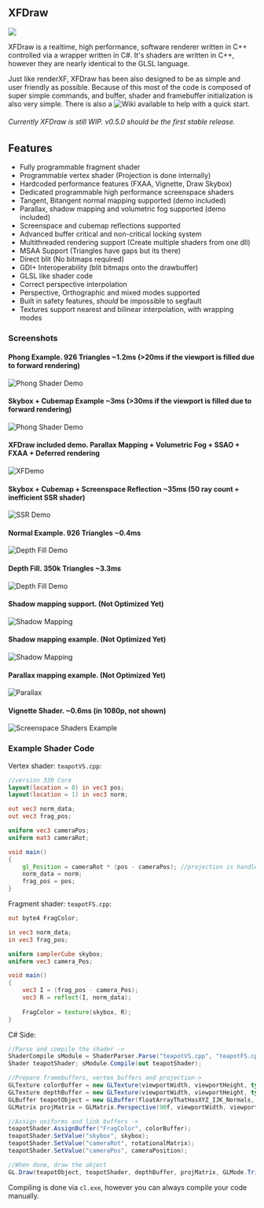 ## XFDraw
![](https://raw.githubusercontent.com/theproadam/XFDraw/main/Screenshots/xfban.png)

XFDraw is a realtime, high performance, software renderer written in C++ controlled via a wrapper written in C#. It's shaders are written in C++, however they are nearly identical to the GLSL language.

Just like renderXF, XFDraw has been also designed to be as simple and user friendly as possible. Because of this most of the code is composed of super simple commands, and buffer, shader and framebuffer initialization is also very simple. There is also a ![Wiki](https://github.com/theproadam/XFDraw/wiki) available to help with a quick start.

###### Currently XFDraw is still WIP. v0.5.0 should be the first stable release.

## Features
- Fully programmable fragment shader
- Programmable vertex shader (Projection is done internally)
- Hardcoded performance features (FXAA, Vignette, Draw Skybox)
- Dedicated programmable high performance screenspace shaders
- Tangent, Bitangent normal mapping supported (demo included)
- Parallax, shadow mapping and volumetric fog supported (demo included)
- Screenspace and cubemap reflections supported
- Advanced buffer critical and non-critical locking system
- Multithreaded rendering support (Create multiple shaders from one dll)
- MSAA Support (Triangles have gaps but its there)
- Direct blit (No bitmaps required)
- GDI+ Interoperability (blit bitmaps onto the drawbuffer)
- GLSL like shader code
- Correct perspective interpolation
- Perspective, Orthographic and mixed modes supported
- Built in safety features, *should* be impossible to segfault
- Textures support nearest and bilinear interpolation, with wrapping modes

### Screenshots
#### Phong Example. 926 Triangles ~1.2ms (>20ms if the viewport is filled due to forward rendering)
![Phong Shader Demo](https://raw.githubusercontent.com/theproadam/XFDraw/main/Screenshots/TeapotPhong.png)

#### Skybox + Cubemap Example ~3ms (>30ms if the viewport is filled due to forward rendering)
![Phong Shader Demo](https://raw.githubusercontent.com/theproadam/XFDraw/main/Screenshots/TeapoReflections.png)

#### XFDraw included demo. Parallax Mapping + Volumetric Fog + SSAO + FXAA + Deferred rendering
![XFDemo](https://github.com/theproadam/XFDraw/blob/main/Screenshots/Teapots.png)

#### Skybox + Cubemap + Screenspace Reflection ~35ms (50 ray count + inefficient SSR shader)
![SSR Demo](https://raw.githubusercontent.com/theproadam/XFDraw/main/Screenshots/TeapotScreenSpace.png)

#### Normal Example. 926 Triangles ~0.4ms
![Depth Fill Demo](https://raw.githubusercontent.com/theproadam/XFDraw/main/Screenshots/TeapotNormals.png)

#### Depth Fill. 350k Triangles ~3.3ms
![Depth Fill Demo](https://i.imgur.com/OlIJDbv.png)

#### Shadow mapping support. (Not Optimized Yet)
![Shadow Mapping](https://cdn.discordapp.com/attachments/545669301164703754/862901922033565696/unknown.png)

#### Shadow mapping example. (Not Optimized Yet)
![Shadow Mapping](https://cdn.discordapp.com/attachments/545669301164703754/863470567185055784/unknown.png)

#### Parallax mapping example. (Not Optimized Yet)
![Parallax](https://raw.githubusercontent.com/theproadam/XFDraw/main/Screenshots/ParallaxBeta.png)



#### Vignette Shader. ~0.6ms (in 1080p, not shown)
![Screenspace Shaders Example](https://i.imgur.com/gBNrAQr.png)

### Example Shader Code
Vertex shader: `teapotVS.cpp`:
```glsl
//version 330 Core
layout(location = 0) in vec3 pos;
layout(location = 1) in vec3 norm;

out vec3 norm_data;
out vec3 frag_pos;

uniform vec3 cameraPos;
uniform mat3 cameraRot;

void main()
{
	gl_Position = cameraRot * (pos - cameraPos); //projection is handled internally
	norm_data = norm;
	frag_pos = pos;
}
```
Fragment shader: `teapotFS.cpp`:
```glsl
out byte4 FragColor;

in vec3 norm_data;
in vec3 frag_pos;

uniform samplerCube skybox;
uniform vec3 camera_Pos;

void main()
{
	vec3 I = (frag_pos - camera_Pos);
	vec3 R = reflect(I, norm_data);
	
	FragColor = texture(skybox, R);
}

```

C# Side:
```c#
//Parse and compile the shader ->
ShaderCompile sModule = ShaderParser.Parse("teapotVS.cpp", "teapotFS.cpp", "teapot");
Shader teapotShader; sModule.Compile(out teapotShader);

//Prepare framebuffers, vertex buffers and projection->
GLTexture colorBuffer = new GLTexture(viewportWidth, viewportHeight, typeof(Color4));
GLTexture depthBuffer = new GLTexture(viewportWidth, viewportHeight, typeof(float));
GLBuffer teapotObject = new GLBuffer(floatArrayThatHasXYZ_IJK_Normals, 6); //6=stride
GLMatrix projMatrix = GLMatrix.Perspective(90f, viewportWidth, viewportHeight);

//Assign uniforms and link buffers ->
teapotShader.AssignBuffer("FragColor", colorBuffer);
teapotShader.SetValue("skybox", skybox);
teapotShader.SetValue("cameraRot", rotationalMatrix);
teapotShader.SetValue("cameraPos", cameraPosition);

//When done, draw the object
GL.Draw(teapotObject, teapotShader, depthBuffer, projMatrix, GLMode.Triangle);
```
Compiling is done via `cl.exe`, however you can always compile your code manually. 
